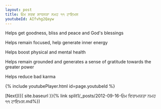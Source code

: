 ```yaml
---
layout: post
title: ਓਮ ਸਰਵ ਸਾਧਨਯਾ ਨਮਹ ੧੧ ਟਾਇਮਸ
youtubeId: AIfvhg2Qayw
---
```

 
 
Helps get goodness, bliss and peace and God's blessings
 
Helps remain focused, help generate inner energy 
 
Helps boost physical and mental health 
 
Helps remain grounded and generates a sense of gratitude towards the greater power 
 
Helps reduce bad karma
 
 
 
 


{% include youtubePlayer.html id=page.youtubeId %}
 
[Next]({{ site.baseurl }}{% link  split1/_posts/2012-09-16-ਓਮ ਵਿਰਾਮਯਤਾ ਨਮਹ ੧੧ ਟਾਇਮਸ.md%})
 
